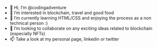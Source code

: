 - 👋 Hi, I’m @codingadventure
- 👀 I’m interested in blockchain, travel and good food
- 🌱 I’m currently learning HTML/CSS and enjoying the process as a non technical person :)
- 💞️ I’m looking to collaborate on any exciting ideas related to blockchain (especially NFTs)
- 📫 Take a look at my personal page, linkedin or twitter
